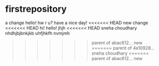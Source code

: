# firstrepository
a change 
hello!
hw r u?
have a nice day!
<<<<<<< HEAD
new change
<<<<<<< HEAD
hi!
hello!
jhjh
<<<<<<< HEAD
sneha choudhary
nhdhjbjbnkjkb
uhfjhkfh
nvmjmh
>>>>>>> parent of abac612... new
=======
>>>>>>> parent of 4e10928... sneha choudhary
=======
>>>>>>> parent of abac612... new
